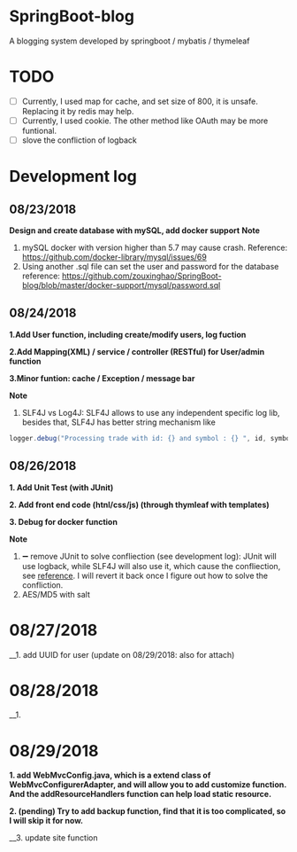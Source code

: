 # SpringBoot-blog
A blogging system developed by springboot / mybatis / thymeleaf


# TODO 
- [ ] Currently, I used map for cache, and set size of 800, it is unsafe. Replacing it by redis may help.
- [ ] Currently, I used cookie. The other method like OAuth may be more funtional.
- [ ] slove the confliction of logback

# Development log
## 08/23/2018
__Design and create database with mySQL, add docker support__
**Note**
1. mySQL docker with version higher than 5.7 may cause crash. 
   Reference: https://github.com/docker-library/mysql/issues/69
2. Using another .sql file can set the user and password for the database
   reference: https://github.com/zouxinghao/SpringBoot-blog/blob/master/docker-support/mysql/password.sql
## 08/24/2018
__1.Add User function, including create/modify users, log fuction__

__2.Add Mapping(XML) / service / controller (RESTful) for User/admin function__

__3.Minor funtion: cache / Exception / message bar__

**Note**
1. SLF4J vs Log4J:
SLF4J allows to use any independent specific log lib, besides that, SLF4J has better string mechanism like 
```java
logger.debug("Processing trade with id: {} and symbol : {} ", id, symbol);
```

## 08/26/2018
__1. Add Unit Test (with JUnit)__

__2. Add front end code (htnl/css/js) (through thymleaf with templates)__

__3. Debug for docker function__

**Note**
1. ➖ remove JUnit to solve confliection (see development log): JUnit will use logback, while SLF4J will also use it, which cause the confliection, see [reference](https://github.com/spring-projects/spring-boot/issues/4341). I will revert it back once I figure out how to solve the confliction. 
2. AES/MD5 with salt

# 08/27/2018
__1. add UUID for user (update on 08/29/2018: also for attach)

# 08/28/2018
__1. 

# 08/29/2018
__1. add WebMvcConfig.java, which is a extend class of WebMvcConfigurerAdapter, and will allow you to add customize function. And the addResourceHandlers function can help load static resource.__

__2. (pending) Try to add backup function, find that it is too complicated, so I will skip it for now.__ 

__3. update site function
